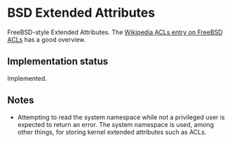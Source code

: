 # BSD Extended Attributes #

FreeBSD-style Extended Attributes. The [Wikipedia ACLs entry on FreeBSD ACLs](http://en.wikipedia.org/wiki/Extended_file_attributes#FreeBSD) has a good overview.

## Implementation status ##

Implemented.

## Notes ##

  * Attempting to read the system namespace while not a privileged user is expected to return an error. The system namespace is used, among other things, for storing kernel extended attributes such as ACLs.